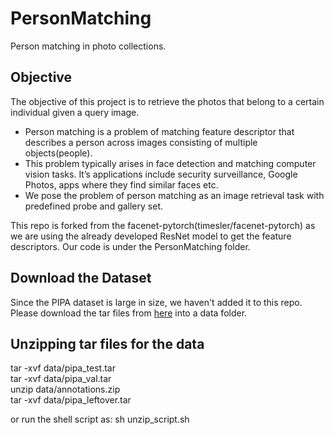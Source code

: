 # PersonMatching
Person matching in photo collections. 

## Objective 
The objective of this project is to retrieve the photos that belong to a certain individual given a query image. <br>
* Person matching is a problem of matching feature descriptor that describes a person across images consisting of multiple objects(people). <br>
* This problem typically arises in face detection and matching computer vision tasks. It’s applications include security surveillance, Google Photos,  apps where they find similar faces etc.<br>
* We pose the problem of person matching as an image retrieval task with predefined probe and gallery set.<br>

This repo is forked from the facenet-pytorch(timesler/facenet-pytorch) as we are using the already developed ResNet model to get the feature descriptors. Our code is under the PersonMatching folder.

## Download the Dataset
Since the PIPA dataset is large in size, we haven't added it to this repo. Please download the tar files from [here](https://people.eecs.berkeley.edu/~nzhang/piper.html) into a data folder. <br>

## Unzipping tar files for the data
tar -xvf data/pipa_test.tar <br>
tar -xvf data/pipa_val.tar <br>
unzip data/annotations.zip <br>
tar -xvf data/pipa_leftover.tar <br>

or run the shell script as: sh unzip_script.sh <br>

